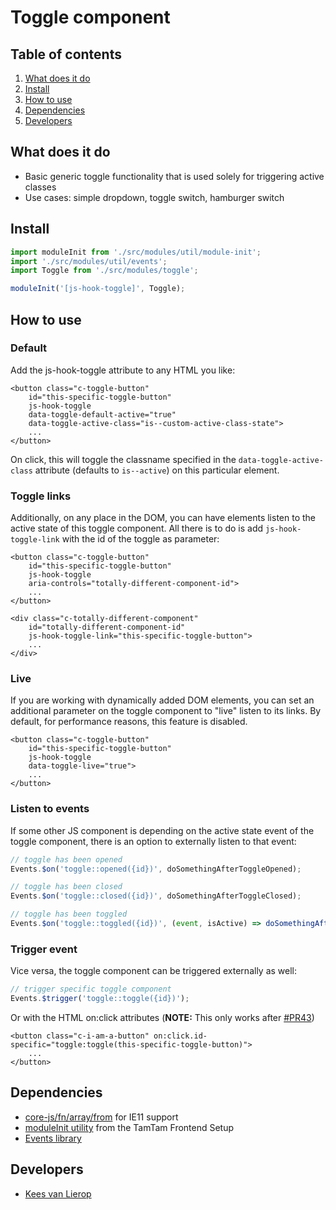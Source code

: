 
# Toggle component
## Table of contents
1. [What does it do](#markdown-header-what-does-it-do)
2. [Install](#markdown-header-install)
3. [How to use](#markdown-header-how-to-use)
4. [Dependencies](#markdown-header-dependencies)
5. [Developers](#markdown-header-developers)

## What does it do
* Basic generic toggle functionality that is used solely for triggering active classes
* Use cases: simple dropdown, toggle switch, hamburger switch

## Install
```javascript
import moduleInit from './src/modules/util/module-init';
import './src/modules/util/events';
import Toggle from './src/modules/toggle';

moduleInit('[js-hook-toggle]', Toggle);
```

## How to use

### Default

Add the js-hook-toggle attribute to any HTML you like:
```htmlmixed
<button class="c-toggle-button"
    id="this-specific-toggle-button"
    js-hook-toggle
    data-toggle-default-active="true"
    data-toggle-active-class="is--custom-active-class-state">
    ...
</button>
```

On click, this will toggle the classname specified in the `data-toggle-active-class` attribute (defaults to `is--active`) 
on this particular element.

### Toggle links
Additionally, on any place in the DOM, you can have elements listen to the active state of this toggle component.
All there is to do is add `js-hook-toggle-link` with the id of the toggle as parameter:
```htmlmixed
<button class="c-toggle-button"
    id="this-specific-toggle-button"
    js-hook-toggle
    aria-controls="totally-different-component-id">
    ...
</button>

<div class="c-totally-different-component"
    id="totally-different-component-id"
    js-hook-toggle-link="this-specific-toggle-button">
    ...
</div>
```

### Live
If you are working with dynamically added DOM elements, you can set an additional parameter on the toggle component
to "live" listen to its links. By default, for performance reasons, this feature is disabled.
```htmlmixed
<button class="c-toggle-button"
    id="this-specific-toggle-button"
    js-hook-toggle
    data-toggle-live="true">
    ...
</button>
```

### Listen to events
If some other JS component is depending on the active state event of the toggle component, there is an option 
to externally listen to that event:
```javascript
// toggle has been opened
Events.$on('toggle::opened({id})', doSomethingAfterToggleOpened);

// toggle has been closed
Events.$on('toggle::closed({id})', doSomethingAfterToggleClosed);

// toggle has been toggled
Events.$on('toggle::toggled({id})', (event, isActive) => doSomethingAfterToggleToggled(isActive));
```

### Trigger event
Vice versa, the toggle component can be triggered externally as well:
```javascript
// trigger specific toggle component
Events.$trigger('toggle::toggle({id})');
```

Or with the HTML on:click attributes (**NOTE:** This only works after [#PR43](https://bitbucket.org/tamtam-nl/tamtam-frontend-shelf/pull-requests/43/proposal-to-control-whether-parenthesis/diff))
```htmlmixed
<button class="c-i-am-a-button" on:click.id-specific="toggle:toggle(this-specific-toggle-button)">
    ...
</button>
```


## Dependencies
* [core-js/fn/array/from](https://www.npmjs.com/package/core-js) for IE11 support
* [moduleInit utility](https://bitbucket.org/tamtam-nl/tamtam-frontend-setup/src/f72e7190b6827d8c14bdce8ff0c1c79658b0bbf7/source/javascript/src/modules/util/module-init.js) from the TamTam Frontend Setup
* [Events library](/utilities/events/)

## Developers
* [Kees van Lierop](mailto:kees@tamtam.nl)
